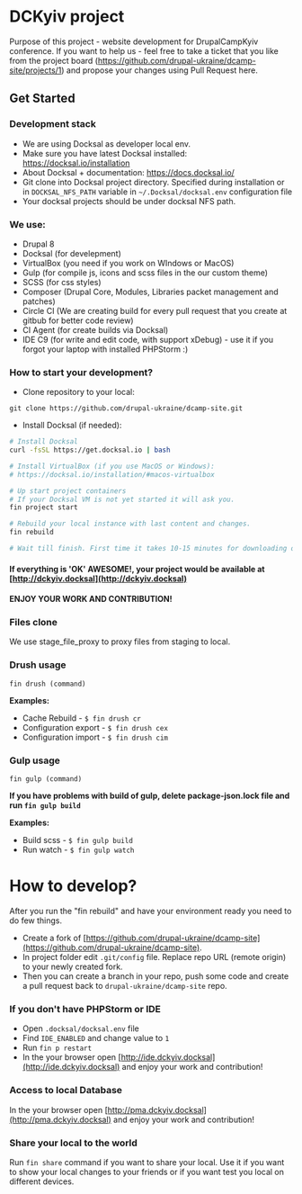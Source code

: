 # DCKyiv project
Purpose of this project - website development for DrupalCampKyiv conference.
If you want to help us - feel free to take a ticket that you like from the project board (https://github.com/drupal-ukraine/dcamp-site/projects/1) and propose your changes using Pull Request here.


## Get Started

### Development stack

* We are using Docksal as developer local env.
* Make sure you have latest Docksal installed: https://docksal.io/installation 
* About Docksal + documentation: https://docs.docksal.io/
* Git clone into Docksal project directory. Specified during installation or in 
`DOCKSAL_NFS_PATH` variable in `~/.Docksal/docksal.env` configuration file
* Your docksal projects should be under docksal NFS path.

### We use:
- Drupal 8
- Docksal (for develepment)
- VirtualBox (you need if you work on WIndows or MacOS)
- Gulp (for compile js, icons and scss files in the our custom theme)
- SCSS (for css styles)
- Composer (Drupal Core, Modules, Libraries packet management and patches)
- Circle CI (We are creating build for every pull request that you create at gitbub for better code review)
- CI Agent (for create builds via Docksal)
- IDE C9 (for write and edit code, with support xDebug) - use it if you forgot your laptop with installed PHPStorm :)

### How to start your development?
- Clone repository to your local:
```
git clone https://github.com/drupal-ukraine/dcamp-site.git
```

- Install Docksal (if needed):
```bash
# Install Docksal
curl -fsSL https://get.docksal.io | bash

# Install VirtualBox (if you use MacOS or Windows):
# https://docksal.io/installation/#macos-virtualbox

# Up start project containers
# If your Docksal VM is not yet started it will ask you.
fin project start

# Rebuild your local instance with last content and changes.
fin rebuild

# Wait till finish. First time it takes 10-15 minutes for downloading of the database. 
```
#### If everything is 'OK' AWESOME!, your project would be available at [http://dckyiv.docksal](http://dckyiv.docksal)

#### ENJOY YOUR WORK AND CONTRIBUTION!

### Files clone
We use stage_file_proxy to proxy files from staging to local. 

### Drush usage

`fin drush (command)`

**Examples:**
 
* Cache Rebuild -         `$ fin drush cr`
* Configuration export -  `$ fin drush cex` 
* Configuration import -  `$ fin drush cim`

### Gulp usage

`fin gulp (command)`

**If you have problems with build of gulp, delete package-json.lock file and run `fin gulp build`**

**Examples:**
 
* Build scss -         `$ fin gulp build`
* Run watch -          `$ fin gulp watch` 

# How to develop?

After you run the "fin rebuild" and have your environment ready you need to do few things.

- Create a fork of [https://github.com/drupal-ukraine/dcamp-site](https://github.com/drupal-ukraine/dcamp-site).
- In project folder edit `.git/config` file. Replace repo URL (remote origin) to your newly created fork.
- Then you can create a branch in your repo, push some code and create a pull request back to `drupal-ukraine/dcamp-site` repo.

### If you don't have PHPStorm or IDE
- Open `.docksal/docksal.env` file
- Find `IDE_ENABLED` and change value to `1`
- Run `fin p restart`
- In the your browser open [http://ide.dckyiv.docksal](http://ide.dckyiv.docksal) and enjoy your work and contribution!

### Access to local Database
In the your browser open [http://pma.dckyiv.docksal](http://pma.dckyiv.docksal) and enjoy your work and contribution!

### Share your local to the world
Run `fin share` command if you want to share your local. Use it if you want to show your local changes to your friends or if you want test you local on different devices.

